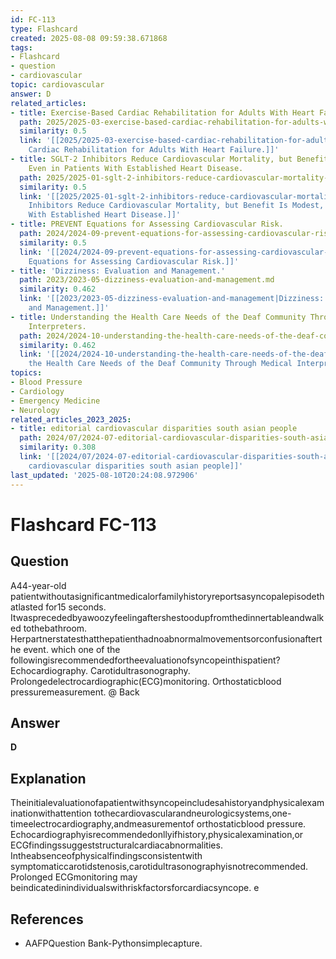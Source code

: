 ```yaml
---
id: FC-113
type: Flashcard
created: 2025-08-08 09:59:38.671868
tags:
- Flashcard
- question
- cardiovascular
topic: cardiovascular
answer: D
related_articles:
- title: Exercise-Based Cardiac Rehabilitation for Adults With Heart Failure.
  path: 2025/2025-03-exercise-based-cardiac-rehabilitation-for-adults-with-heart.md
  similarity: 0.5
  link: '[[2025/2025-03-exercise-based-cardiac-rehabilitation-for-adults-with-heart|Exercise-Based
    Cardiac Rehabilitation for Adults With Heart Failure.]]'
- title: SGLT-2 Inhibitors Reduce Cardiovascular Mortality, but Benefit Is Modest,
    Even in Patients With Established Heart Disease.
  path: 2025/2025-01-sglt-2-inhibitors-reduce-cardiovascular-mortality-but-benefi.md
  similarity: 0.5
  link: '[[2025/2025-01-sglt-2-inhibitors-reduce-cardiovascular-mortality-but-benefi|SGLT-2
    Inhibitors Reduce Cardiovascular Mortality, but Benefit Is Modest, Even in Patients
    With Established Heart Disease.]]'
- title: PREVENT Equations for Assessing Cardiovascular Risk.
  path: 2024/2024-09-prevent-equations-for-assessing-cardiovascular-risk.md
  similarity: 0.5
  link: '[[2024/2024-09-prevent-equations-for-assessing-cardiovascular-risk|PREVENT
    Equations for Assessing Cardiovascular Risk.]]'
- title: 'Dizziness: Evaluation and Management.'
  path: 2023/2023-05-dizziness-evaluation-and-management.md
  similarity: 0.462
  link: '[[2023/2023-05-dizziness-evaluation-and-management|Dizziness: Evaluation
    and Management.]]'
- title: Understanding the Health Care Needs of the Deaf Community Through Medical
    Interpreters.
  path: 2024/2024-10-understanding-the-health-care-needs-of-the-deaf-community-th.md
  similarity: 0.462
  link: '[[2024/2024-10-understanding-the-health-care-needs-of-the-deaf-community-th|Understanding
    the Health Care Needs of the Deaf Community Through Medical Interpreters.]]'
topics:
- Blood Pressure
- Cardiology
- Emergency Medicine
- Neurology
related_articles_2023_2025:
- title: editorial cardiovascular disparities south asian people
  path: 2024/07/2024-07-editorial-cardiovascular-disparities-south-asian-people.md
  similarity: 0.308
  link: '[[2024/07/2024-07-editorial-cardiovascular-disparities-south-asian-people|editorial
    cardiovascular disparities south asian people]]'
last_updated: '2025-08-10T20:24:08.972906'
---
```


# Flashcard FC-113

## Question

A44-year-old patientwithoutasignificantmedicalorfamilyhistoryreportsasyncopalepisodethatlasted for15 seconds. Itwasprecededbyawoozyfeelingaftershestoodupfromthedinnertableandwalked tothebathroom. Herpartnerstatesthatthepatienthadnoabnormalmovementsorconfusionafterthe event. which one of the followingisrecommendedfortheevaluationofsyncopeinthispatient? Echocardiography. Carotidultrasonography. Prolongedelectrocardiographic(ECG)monitoring. Orthostaticblood pressuremeasurement. @ Back

## Answer

**D**

## Explanation

Theinitialevaluationofapatientwithsyncopeincludesahistoryandphysicalexaminationwithattention tothecardiovascularandneurologicsystems,one-timeelectrocardiography,andmeasurementof orthostaticblood pressure. Echocardiographyisrecommendedonllyifhistory,physicalexamination,or ECGfindingssuggeststructuralcardiacabnormalities. Intheabsenceofphysicalfindingsconsistentwith symptomaticcarotidstenosis,carotidultrasonographyisnotrecommended. Prolonged ECGmonitoring may beindicatedinindividualswithriskfactorsforcardiacsyncope. e

## References

- AAFPQuestion Bank-Pythonsimplecapture.

